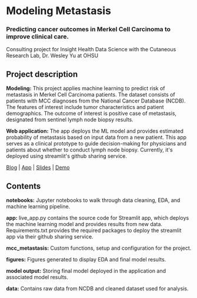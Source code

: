 #  Modeling Metastasis
### Predicting cancer outcomes in Merkel Cell Carcinoma to improve clinical care.


Consulting project for Insight Health Data Science
with the Cutaneous Research Lab, Dr. Wesley Yu at OHSU 

## Project description 

**Modeling:** This project applies machine learning to predict risk of metastasis in Merkel Cell Carcinoma patients. 
The dataset consists of patients with MCC diagnoses from the National Cancer Database (NCDB). 
The features of interest include tumor characteristics and patient demographics. 
The outcome of interest is positive case of metastasis, designated from sentinel lymph node biopsy results. 

**Web application:** The app deploys the ML model and provides estimated probability of metastasis based on input data from a new  patient. 
This app serves as a clinical prototype to guide decision-making for physicians and patients about whether to conduct lymph node biopsy. 
Currently, it's deployed using streamlit's github sharing service.

[Blog](https://mvantieghem.github.io/blog/modeling_metastasis/) | [App](https://share.streamlit.io/mvantieghem/mcc_metastasis/master/live_app.py) | [Slides](https://docs.google.com/presentation/d/1-1j8M5oHO6jLQpZEecjuQYNstHOt49aAP7QeE8-4N6s/edit#slide=id.ga1e0b50080_0_0)   |   [Demo](https://youtu.be/o4iRkPfRkaA)





## Contents 
**notebooks:** Jupyter notebooks to walk through data cleaning, EDA, and machine learning pipeline.

**app:** live_app.py contains the source code for Streamlit app, which deploys the machine learning model and provides results from new data. 
Requirements.txt provides the required packages to deploy the streamlit app via their github sharing service.

**mcc_metastasis:** Custom functions, setup and configuration for the project.

**figures:** Figures generated to display EDA and final model results.

**model output:** Storing final model deployed in the application and associated model results. 

**data:** Contains raw data from NCDB and cleaned dataset used for analysis.


